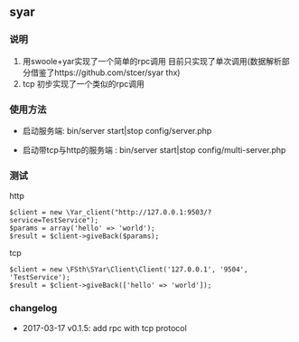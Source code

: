 ## syar 

### 说明
1. 用swoole+yar实现了一个简单的rpc调用 目前只实现了单次调用(数据解析部分借鉴了https://github.com/stcer/syar thx)
2. tcp 初步实现了一个类似的rpc调用

### 使用方法

* 启动服务端:
bin/server start|stop config/server.php

* 启动带tcp与http的服务端 :
bin/server start|stop config/multi-server.php



### 测试
http
```
$client = new \Yar_client("http://127.0.0.1:9503/?service=TestService");
$params = array('hello' => 'world');
$result = $client->giveBack($params);
```

tcp
```
$client = new \FSth\SYar\Client\Client('127.0.0.1', '9504', 'TestService');
$result = $client->giveBack(['hello' => 'world']);
```

### changelog
* 2017-03-17 v0.1.5:
	add rpc with tcp protocol

